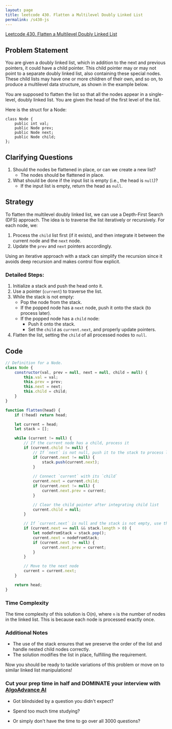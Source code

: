 ```yaml
---
layout: page
title: leetcode 430. Flatten a Multilevel Doubly Linked List
permalink: /s430-js
---
```

[Leetcode 430. Flatten a Multilevel Doubly Linked List](https://algoadvance.github.io/algoadvance/l430)
## Problem Statement
You are given a doubly linked list, which in addition to the next and previous pointers, it could have a child pointer. This child pointer may or may not point to a separate doubly linked list, also containing these special nodes. These child lists may have one or more children of their own, and so on, to produce a multilevel data structure, as shown in the example below.

You are supposed to flatten the list so that all the nodes appear in a single-level, doubly linked list. You are given the head of the first level of the list.

Here is the struct for a Node:

```plaintext
class Node {
    public int val;
    public Node prev;
    public Node next;
    public Node child;
};
```

## Clarifying Questions
1. Should the nodes be flattened in place, or can we create a new list?
   - The nodes should be flattened in place.
2. What should be done if the input list is empty (i.e., the head is `null`)?
   - If the input list is empty, return the head as `null`.

## Strategy
To flatten the multilevel doubly linked list, we can use a Depth-First Search (DFS) approach. The idea is to traverse the list iteratively or recursively. For each node, we:
1. Process the `child` list first (if it exists), and then integrate it between the current node and the `next` node.
2. Update the `prev` and `next` pointers accordingly.

Using an iterative approach with a stack can simplify the recursion since it avoids deep recursion and makes control flow explicit.

### Detailed Steps:
1. Initialize a stack and push the head onto it.
2. Use a pointer (`current`) to traverse the list.
3. While the stack is not empty:
    - Pop the node from the stack.
    - If the popped node has a `next` node, push it onto the stack (to process later).
    - If the popped node has a `child` node:
        - Push it onto the stack.
        - Set the `child` as `current.next`, and properly update pointers.
4. Flatten the list, setting the `child` of all processed nodes to `null`.

## Code
```javascript
// Definition for a Node.
class Node {
    constructor(val, prev = null, next = null, child = null) {
        this.val = val;
        this.prev = prev;
        this.next = next;
        this.child = child;
    }
}

function flatten(head) {
    if (!head) return head;

    let current = head;
    let stack = [];

    while (current != null) {
        // If the current node has a child, process it
        if (current.child != null) {
            // If `next` is not null, push it to the stack to process later
            if (current.next != null) {
                stack.push(current.next);
            }
            
            // Connect `current` with its `child`
            current.next = current.child;
            if (current.next != null) {
                current.next.prev = current;
            }

            // Clear the child pointer after integrating child list
            current.child = null;
        }

        // If `current.next` is null and the stack is not empty, use the top of the stack
        if (current.next == null && stack.length > 0) {
            let nodeFromStack = stack.pop();
            current.next = nodeFromStack;
            if (current.next != null) {
                current.next.prev = current;
            }
        }

        // Move to the next node
        current = current.next;
    }

    return head;
}
```

### Time Complexity
The time complexity of this solution is O(n), where `n` is the number of nodes in the linked list. This is because each node is processed exactly once.

### Additional Notes
- The use of the stack ensures that we preserve the order of the list and handle nested child nodes correctly.
- The solution modifies the list in place, fulfilling the requirement.

Now you should be ready to tackle variations of this problem or move on to similar linked list manipulations!


### Cut your prep time in half and DOMINATE your interview with [AlgoAdvance AI](https://algoAdvance.com)

- Got blindsided by a question you didn't expect?

- Spend too much time studying?

- Or simply don't have the time to go over all 3000 questions?

